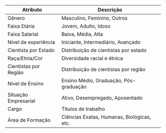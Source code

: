 | Atributo                  | Descrição                                   |  
|---------------------------|---------------------------------------------|  
| Gênero                    | Masculino, Feminino, Outros                 |  
| Faixa Etária              | Jovem, Adulto, Idoso                        |  
| Faixa Salarial            | Baixa, Média, Alta                          |  
| Nível de experiência       | Iniciante, Intermediário, Avançado         |  
| Cientista por Estado      | Distribuição de cientistas por estado       |  
| Raça/Etnia/Cor           | Diversidade racial e étnica                 |  
| Cientistas por Região     | Distribuição de cientistas por região       |  
| Nível de Ensino           | Ensino Médio, Graduação, Pós-graduação      |  
| Situação Empresarial      | Ativo, Desempregado, Aposentado            |  
| Cargo                     | Títulos de trabalho                         |  
| Área de Formação          | Ciências Exatas, Humanas, Biológicas, etc. |  

